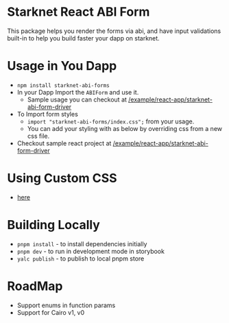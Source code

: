 # Starknet React ABI Form

This package helps you render the forms via abi, and have input validations built-in to help you build faster your dapp on starknet.

# Usage in You Dapp

- `npm install starknet-abi-forms`
- In your Dapp Import the `ABIForm` and use it.
  - Sample usage you can checkout at [/example/react-app/starknet-abi-form-driver](https://github.com/NethermindEth/starknet-abi-form/tree/dev/example/react-app/starknet-abi-form-driver/src/App.tsx)
- To Import form styles
  - `import "starknet-abi-forms/index.css";` from your usage.
  - You can add your styling with as below by overriding css from a new css file.
- Checkout sample react project at [/example/react-app/starknet-abi-form-driver](https://github.com/NethermindEth/starknet-abi-form/tree/dev/example/react-app/starknet-abi-form-driver/)

# Using Custom CSS

- [here](https://github.com/NethermindEth/starknet-abi-form/tree/dev/custom_css.md)

# Building Locally

- `pnpm install` - to install dependencies initially
- `pnpm dev` - to run in development mode in storybook
- `yalc publish` - to publish to local pnpm store

# RoadMap

- Support enums in function params
- Support for Cairo v1, v0

